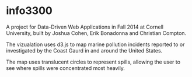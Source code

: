 info3300
========
A project for Data-Driven Web Applications in Fall 2014 at Cornell University, built by Joshua Cohen, Erik Bonadonna and Christian Compton.

The vizualation uses d3.js to map marine pollution incidents reported to or investigated by the Coast Gaurd in and around the United States. 

The map uses translucent circles to represent spills, allowing the user to see where spills were concentrated most heavily.